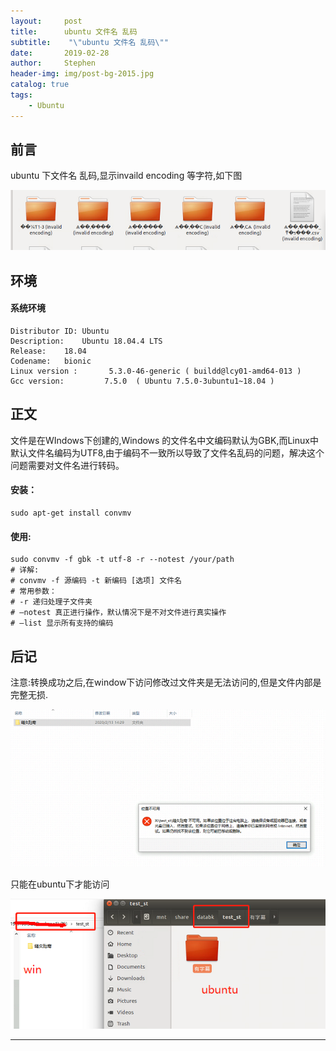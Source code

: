 ```yaml
---
layout:     post
title:      ubuntu 文件名 乱码
subtitle:    "\"ubuntu 文件名 乱码\""
date:       2019-02-28
author:     Stephen
header-img: img/post-bg-2015.jpg
catalog: true
tags:
    - Ubuntu
---
```


## 前言

ubuntu 下文件名 乱码,显示invaild encoding 等字符,如下图

![Image text](/img/Ubuntu_filename_home.png)

## 环境
#### 系统环境
```text
Distributor ID:	Ubuntu
Description:	Ubuntu 18.04.4 LTS
Release:	18.04
Codename:	bionic
Linux version :       5.3.0-46-generic ( buildd@lcy01-amd64-013 ) 
Gcc version:         7.5.0  ( Ubuntu 7.5.0-3ubuntu1~18.04 )
```

## 正文

文件是在WIndows下创建的,Windows 的文件名中文编码默认为GBK,而Linux中默认文件名编码为UTF8,由于编码不一致所以导致了文件名乱码的问题，解决这个问题需要对文件名进行转码。

#### 安装：

``` shell
sudo apt-get install convmv
```
#### 使用:
```shell
sudo convmv -f gbk -t utf-8 -r --notest /your/path
# 详解:
# convmv -f 源编码 -t 新编码 [选项] 文件名
# 常用参数：
# -r 递归处理子文件夹
# –notest 真正进行操作，默认情况下是不对文件进行真实操作
# –list 显示所有支持的编码
```


## 后记

注意:转换成功之后,在window下访问修改过文件夹是无法访问的,但是文件内部是完整无损.

![Image text](/img/Ubuntu_filename_houji.png)

只能在ubuntu下才能访问

![Image text](/img/Ubuntu_filename_fix_after.png)

---

